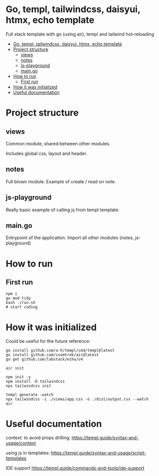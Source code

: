 # Go, templ, tailwindcss, daisyui, htmx, echo template

Full stack template with go (using air), templ and tailwind hot-reloading

- [Go, templ, tailwindcss, daisyui, htmx, echo template](#go-templ-tailwindcss-daisyui-htmx-echo-template)
- [Project structure](#project-structure)
  - [views](#views)
  - [notes](#notes)
  - [js-playground](#js-playground)
  - [main.go](#maingo)
- [How to run](#how-to-run)
  - [First run](#first-run)
- [How it was initialized](#how-it-was-initialized)
- [Useful documentation](#useful-documentation)


# Project structure

## views

Common module, shared between other modules.

Includes global css, layout and header.

## notes

Full blown module. Example of create / read on note.

## js-playground

Really basic example of calling js from templ template.

## main.go

Entrypoint of the applicaiton. Import all other modules (notes, js-playground)

# How to run

## First run

```shell
npm i
go mod tidy
bash ./run.sh
# start coding
```

# How it was initialized

Could be useful for the future reference:

```shell
go install github.com/a-h/templ/cmd/templ@latest
go install github.com/cosmtrek/air@latest
go get github.com/labstack/echo/v4
```

```shell
air init

npm init -y
npm install -D tailwindcss
npx tailwindcss init

templ generate -watch
npx tailwindcss -i ./views/app.css -o ./dist/output.css --watch
air
```

# Useful documentation

context: to avoid props drilling:
https://templ.guide/syntax-and-usage/context

using js in templates:
https://templ.guide/syntax-and-usage/script-templates

IDE support
https://templ.guide/commands-and-tools/ide-support
